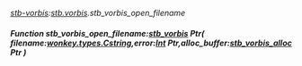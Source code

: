 _[stb-vorbis](../../modules/stb-vorbis/stb-vorbis-module.md):[stb.vorbis](stb:stb-vorbis.md).stb\_vorbis\_open\_filename_
##### Function stb\_vorbis\_open\_filename:[stb_vorbis](../../modules/stb-vorbis/stb-vorbis-stb_vorbis.md) Ptr( filename:[wonkey.types.Cstring](../../modules/wonkey/wonkey-types-cstring.md),error:[Int](../../modules/wonkey/wonkey-types-int.md) Ptr,alloc_buffer:[stb_vorbis_alloc](../../modules/stb-vorbis/stb-vorbis-stb_vorbis_alloc.md) Ptr )
